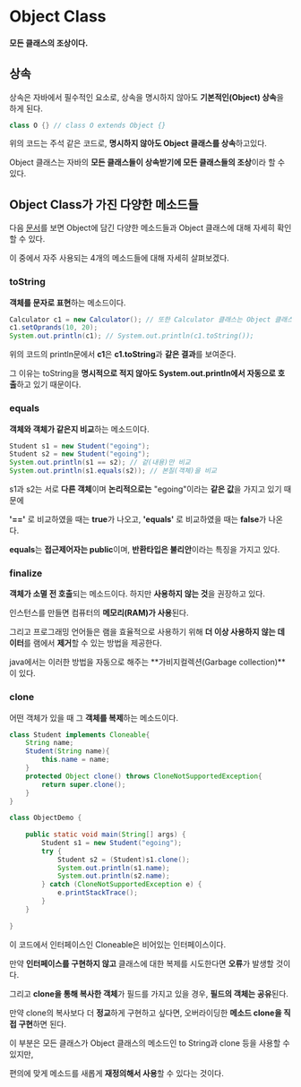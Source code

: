 # Object Class
#### 모든 클래스의 조상이다.

## 상속
상속은 자바에서 필수적인 요소로, 상속을 명시하지 않아도 **기본적인(Object) 상속**을 하게 된다.
```java
class O {} // class O extends Object {}
```
위의 코드는 주석 같은 코드로, **명시하지 않아도 Object 클래스를 상속**하고있다.

Object 클래스는 자바의 **모든 클래스들이 상속받기에 모든 클래스들의 조상**이라 할 수 있다.

## Object Class가 가진 다양한 메소드들
다음 [문서](https://docs.oracle.com/javase/7/docs/api/java/lang/Object.html)를 보면 Object에 담긴 다양한 메소드들과 Object 클래스에 대해 자세히 확인할 수 있다.

이 중에서 자주 사용되는 4개의 메소드들에 대해 자세히 살펴보겠다.

### toString
**객체를 문자로 표현**하는 메소드이다.
```java
Calculator c1 = new Calculator(); // 또한 Calculator 클래스는 Object 클래스를 참조하고 있기에 toString을 사용할 수 있다.
c1.setOprands(10, 20);
System.out.println(c1); // System.out.println(c1.toString());
```
위의 코드의 println문에서 **c1**은 **c1.toString**과 **같은 결과**를 보여준다.

그 이유는 toString을 **명시적으로 적지 않아도 System.out.println에서 자동으로 호출**하고 있기 때문이다.

### equals
**객체와 객체가 같은지 비교**하는 메소드이다.
```java
Student s1 = new Student("egoing");
Student s2 = new Student("egoing");
System.out.println(s1 == s2); // 겉(내용)만 비교
System.out.println(s1.equals(s2)); // 본질(객체)을 비교
```
s1과 s2는 서로 **다른 객체**이며 **논리적으로는** "egoing"이라는 **같은 값**을 가지고 있기 때문에

**'=='** 로 비교하였을 때는 **true**가 나오고, **'equals'** 로 비교하였을 때는 **false**가 나온다.

**equals**는 **접근제어자는 public**이며, **반환타입은 불리안**이라는 특징을 가지고 있다.

### finalize
**객체가 소멸 전 호출**되는 메소드이다. 하지만 **사용하지 않는 것**을 권장하고 있다.

인스턴스를 만들면 컴퓨터의 **메모리(RAM)가 사용**된다.

그리고 프로그래밍 언어들은 램을 효율적으로 사용하기 위해 **더 이상 사용하지 않는 데이터**를 램에서 **제거**할 수 있는 방법을 제공한다.

java에서는 이러한 방법을 자동으로 해주는 **가비지컬렉션(Garbage collection)**이 있다.

### clone
어떤 객체가 있을 때 그 **객체를 복제**하는 메소드이다.

```java
class Student implements Cloneable{
    String name;
    Student(String name){
        this.name = name;
    }
    protected Object clone() throws CloneNotSupportedException{
        return super.clone();
    }
}
 
class ObjectDemo {
 
    public static void main(String[] args) {
        Student s1 = new Student("egoing");
        try {
            Student s2 = (Student)s1.clone();
            System.out.println(s1.name);
            System.out.println(s2.name);
        } catch (CloneNotSupportedException e) {
            e.printStackTrace();
        }
    }
 
}
```
이 코드에서 인터페이스인 Cloneable은 비어있는 인터페이스이다.

만약 **인터페이스를 구현하지 않고** 클래스에 대한 복제를 시도한다면 **오류**가 발생할 것이다.

그리고 **clone을 통해 복사한 객체**가 필드를 가지고 있을 경우, **필드의 객체는 공유**된다.

만약 clone의 복사보다 더 **정교**하게 구현하고 싶다면, 오버라이딩한 **메소드 clone을 직접 구현**하면 된다.

이 부분은 모든 클래스가 Object 클래스의 메소드인 to String과 clone 등을 사용할 수 있지만,

편의에 맞게 메소드를 새롭게 **재정의해서 사용**할 수 있다는 것이다.